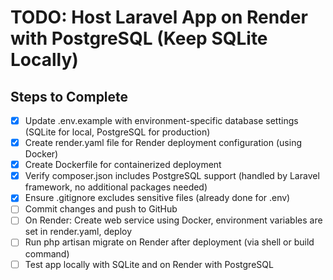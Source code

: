 # TODO: Host Laravel App on Render with PostgreSQL (Keep SQLite Locally)

## Steps to Complete

- [x] Update .env.example with environment-specific database settings (SQLite for local, PostgreSQL for production)
- [x] Create render.yaml file for Render deployment configuration (using Docker)
- [x] Create Dockerfile for containerized deployment
- [x] Verify composer.json includes PostgreSQL support (handled by Laravel framework, no additional packages needed)
- [x] Ensure .gitignore excludes sensitive files (already done for .env)
- [ ] Commit changes and push to GitHub
- [ ] On Render: Create web service using Docker, environment variables are set in render.yaml, deploy
- [ ] Run php artisan migrate on Render after deployment (via shell or build command)
- [ ] Test app locally with SQLite and on Render with PostgreSQL
